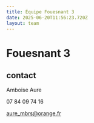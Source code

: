 ```yaml
---
title: Équipe Fouesnant 3
date: 2025-06-20T11:56:23.720Z
layout: team
---
```


# Fouesnant 3



## contact 

 Amboise Aure

07 84 09 74 16

aure_mbrs@orange.fr

